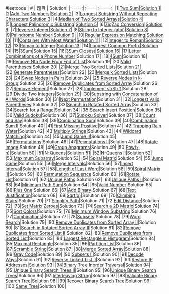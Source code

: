 #leetcode
| # | 题目 | Solution|
|:-----:|:-----|:------:|
|1|[Two Sum](https://leetcode.com/problems/two-sum)|[Solution 1](https://github.com/cedarz/ltcode/blob/master/1.cpp)|
|2|[Add Two Numbers](https://leetcode.com/problems/add-two-numbers)|[Solution 2](https://github.com/cedarz/ltcode/blob/master/2.cpp)|
|3|[Longest Substring Without Repeating Characters](https://leetcode.com/problems/longest-substring-without-repeating-characters)|[Solution 3](https://github.com/cedarz/ltcode/blob/master/3.cpp)|
|4|[Median of Two Sorted Arrays](https://leetcode.com/problems/median-of-two-sorted-arrays)|[Solution 4](https://github.com/cedarz/ltcode/blob/master/4.cpp)|
|5|[Longest Palindromic Substring](https://leetcode.com/problems/longest-palindromic-substring)|[Solution 5](https://github.com/cedarz/ltcode/blob/master/5.cpp)|
|6|[ZigZag Conversion](https://leetcode.com/problems/zigzag-conversion)|[Solution 6](https://github.com/cedarz/ltcode/blob/master/6.cpp)|
|7|[Reverse Integer](https://leetcode.com/problems/reverse-integer)|[Solution 7](https://github.com/cedarz/ltcode/blob/master/7.cpp)|
|8|[String to Integer (atoi)](https://leetcode.com/problems/string-to-integer-atoi)|[Solution 8](https://github.com/cedarz/ltcode/blob/master/8.cpp)|
|9|[Palindrome Number](https://leetcode.com/problems/palindrome-number)|[Solution 9](https://github.com/cedarz/ltcode/blob/master/9.cpp)|
|10|[Regular Expression Matching](https://leetcode.com/problems/regular-expression-matching)|[Solution 10](https://github.com/cedarz/ltcode/blob/master/10.cpp)|
|11|[Container With Most Water](https://leetcode.com/problems/container-with-most-water)|[Solution 11](https://github.com/cedarz/ltcode/blob/master/11.cpp)|
|12|[Integer to Roman](https://leetcode.com/problems/integer-to-roman)|[Solution 12](https://github.com/cedarz/ltcode/blob/master/12.cpp)|
|13|[Roman to Integer](https://leetcode.com/problems/roman-to-integer)|[Solution 13](https://github.com/cedarz/ltcode/blob/master/13.cpp)|
|14|[Longest Common Prefix](https://leetcode.com/problems/longest-common-prefix)|[Solution 14](https://github.com/cedarz/ltcode/blob/master/14.cpp)|
|15|[3Sum](https://leetcode.com/problems/3sum)|[Solution 15](https://github.com/cedarz/ltcode/blob/master/15.cpp)|
|16|[3Sum Closest](https://leetcode.com/problems/3sum-closest)|[Solution 16](https://github.com/cedarz/ltcode/blob/master/16.cpp)|
|17|[Letter Combinations of a Phone Number](https://leetcode.com/problems/letter-combinations-of-a-phone-number)|Solution 17|
|18|[4Sum](https://leetcode.com/problems/4sum)|Solution 18|
|19|[Remove Nth Node From End of List](https://leetcode.com/problems/remove-nth-node-from-end-of-list)|Solution 19|
|20|[Valid Parentheses](https://leetcode.com/problems/valid-parentheses)|Solution 20|
|21|[Merge Two Sorted Lists](https://leetcode.com/problems/merge-two-sorted-lists)|Solution 21|
|22|[Generate Parentheses](https://leetcode.com/problems/generate-parentheses)|Solution 22|
|23|[Merge k Sorted Lists](https://leetcode.com/problems/merge-k-sorted-lists)|Solution 23|
|24|[Swap Nodes in Pairs](https://leetcode.com/problems/swap-nodes-in-pairs)|Solution 24|
|25|[Reverse Nodes in k-Group](https://leetcode.com/problems/reverse-nodes-in-k-group)|Solution 25|
|26|[Remove Duplicates from Sorted Array](https://leetcode.com/problems/remove-duplicates-from-sorted-array)|Solution 26|
|27|[Remove Element](https://leetcode.com/problems/remove-element)|Solution 27|
|28|[Implement strStr()](https://leetcode.com/problems/implement-strstr)|Solution 28|
|29|[Divide Two Integers](https://leetcode.com/problems/divide-two-integers)|Solution 29|
|30|[Substring with Concatenation of All Words](https://leetcode.com/problems/substring-with-concatenation-of-all-words)|Solution 30|
|31|[Next Permutation](https://leetcode.com/problems/next-permutation)|Solution 31|
|32|[Longest Valid Parentheses](https://leetcode.com/problems/longest-valid-parentheses)|Solution 32|
|33|[Search in Rotated Sorted Array](https://leetcode.com/problems/search-in-rotated-sorted-array)|Solution 33|
|34|[Search for a Range](https://leetcode.com/problems/search-for-a-range)|Solution 34|
|35|[Search Insert Position](https://leetcode.com/problems/search-insert-position)|Solution 35|
|36|[Valid Sudoku](https://leetcode.com/problems/valid-sudoku)|Solution 36|
|37|[Sudoku Solver](https://leetcode.com/problems/sudoku-solver)|Solution 37|
|38|[Count and Say](https://leetcode.com/problems/count-and-say)|Solution 38|
|39|[Combination Sum](https://leetcode.com/problems/combination-sum)|Solution 39|
|40|[Combination Sum II](https://leetcode.com/problems/combination-sum-ii)|Solution 40|
|41|[First Missing Positive](https://leetcode.com/problems/first-missing-positive)|Solution 41|
|42|[Trapping Rain Water](https://leetcode.com/problems/trapping-rain-water)|Solution 42|
|43|[Multiply Strings](https://leetcode.com/problems/multiply-strings)|Solution 43|
|44|[Wildcard Matching](https://leetcode.com/problems/wildcard-matching)|Solution 44|
|45|[Jump Game II](https://leetcode.com/problems/jump-game-ii)|Solution 45|
|46|[Permutations](https://leetcode.com/problems/permutations)|Solution 46|
|47|[Permutations II](https://leetcode.com/problems/permutations-ii)|Solution 47|
|48|[Rotate Image](https://leetcode.com/problems/rotate-image)|Solution 48|
|49|[Group Anagrams](https://leetcode.com/problems/group-anagrams)|Solution 49|
|50|[Pow(x, n)](https://leetcode.com/problems/powx,-n)|Solution 50|
|51|[N-Queens](https://leetcode.com/problems/n-queens)|Solution 51|
|52|[N-Queens II](https://leetcode.com/problems/n-queens-ii)|Solution 52|
|53|[Maximum Subarray](https://leetcode.com/problems/maximum-subarray)|Solution 53|
|54|[Spiral Matrix](https://leetcode.com/problems/spiral-matrix)|Solution 54|
|55|[Jump Game](https://leetcode.com/problems/jump-game)|Solution 55|
|56|[Merge Intervals](https://leetcode.com/problems/merge-intervals)|Solution 56|
|57|[Insert Interval](https://leetcode.com/problems/insert-interval)|Solution 57|
|58|[Length of Last Word](https://leetcode.com/problems/length-of-last-word)|Solution 58|
|59|[Spiral Matrix II](https://leetcode.com/problems/spiral-matrix-ii)|Solution 59|
|60|[Permutation Sequence](https://leetcode.com/problems/permutation-sequence)|Solution 60|
|61|[Rotate List](https://leetcode.com/problems/rotate-list)|Solution 61|
|62|[Unique Paths](https://leetcode.com/problems/unique-paths)|Solution 62|
|63|[Unique Paths II](https://leetcode.com/problems/unique-paths-ii)|Solution 63|
|64|[Minimum Path Sum](https://leetcode.com/problems/minimum-path-sum)|Solution 64|
|65|[Valid Number](https://leetcode.com/problems/valid-number)|Solution 65|
|66|[Plus One](https://leetcode.com/problems/plus-one)|Solution 66|
|67|[Add Binary](https://leetcode.com/problems/add-binary)|Solution 67|
|68|[Text Justification](https://leetcode.com/problems/text-justification)|Solution 68|
|69|[Sqrt(x)](https://leetcode.com/problems/sqrtx)|Solution 69|
|70|[Climbing Stairs](https://leetcode.com/problems/climbing-stairs)|Solution 70|
|71|[Simplify Path](https://leetcode.com/problems/simplify-path)|Solution 71|
|72|[Edit Distance](https://leetcode.com/problems/edit-distance)|Solution 72|
|73|[Set Matrix Zeroes](https://leetcode.com/problems/set-matrix-zeroes)|Solution 73|
|74|[Search a 2D Matrix](https://leetcode.com/problems/search-a-2d-matrix)|Solution 74|
|75|[Sort Colors](https://leetcode.com/problems/sort-colors)|Solution 75|
|76|[Minimum Window Substring](https://leetcode.com/problems/minimum-window-substring)|Solution 76|
|77|[Combinations](https://leetcode.com/problems/combinations)|Solution 77|
|78|[Subsets](https://leetcode.com/problems/subsets)|Solution 78|
|79|[Word Search](https://leetcode.com/problems/word-search)|Solution 79|
|80|[Remove Duplicates from Sorted Array II](https://leetcode.com/problems/remove-duplicates-from-sorted-array-ii)|Solution 80|
|81|[Search in Rotated Sorted Array II](https://leetcode.com/problems/search-in-rotated-sorted-array-ii)|Solution 81|
|82|[Remove Duplicates from Sorted List II](https://leetcode.com/problems/remove-duplicates-from-sorted-list-ii)|Solution 82|
|83|[Remove Duplicates from Sorted List](https://leetcode.com/problems/remove-duplicates-from-sorted-list)|Solution 83|
|84|[Largest Rectangle in Histogram](https://leetcode.com/problems/largest-rectangle-in-histogram)|Solution 84|
|85|[Maximal Rectangle](https://leetcode.com/problems/maximal-rectangle)|Solution 85|
|86|[Partition List](https://leetcode.com/problems/partition-list)|Solution 86|
|87|[Scramble String](https://leetcode.com/problems/scramble-string)|Solution 87|
|88|[Merge Sorted Array](https://leetcode.com/problems/merge-sorted-array)|Solution 88|
|89|[Gray Code](https://leetcode.com/problems/gray-code)|Solution 89|
|90|[Subsets II](https://leetcode.com/problems/subsets-ii)|Solution 90|
|91|[Decode Ways](https://leetcode.com/problems/decode-ways)|Solution 91|
|92|[Reverse Linked List II](https://leetcode.com/problems/reverse-linked-list-ii)|Solution 92|
|93|[Restore IP Addresses](https://leetcode.com/problems/restore-ip-addresses)|Solution 93|
|94|[Binary Tree Inorder Traversal](https://leetcode.com/problems/binary-tree-inorder-traversal)|Solution 94|
|95|[Unique Binary Search Trees II](https://leetcode.com/problems/unique-binary-search-trees-ii)|Solution 95|
|96|[Unique Binary Search Trees](https://leetcode.com/problems/unique-binary-search-trees)|Solution 96|
|97|[Interleaving String](https://leetcode.com/problems/interleaving-string)|Solution 97|
|98|[Validate Binary Search Tree](https://leetcode.com/problems/validate-binary-search-tree)|Solution 98|
|99|[Recover Binary Search Tree](https://leetcode.com/problems/recover-binary-search-tree)|Solution 99|
|100|[Same Tree](https://leetcode.com/problems/same-tree)|Solution 100|
